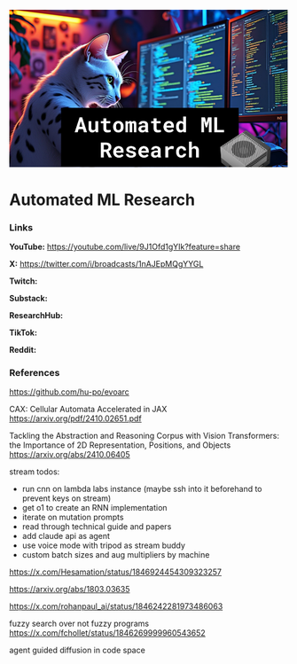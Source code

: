 ![thumbnail](thumbnail.png)

# Automated ML Research

### Links

**YouTube:** https://youtube.com/live/9J1Ofd1gYIk?feature=share

**X:** https://twitter.com/i/broadcasts/1nAJEpMQgYYGL

**Twitch:**

**Substack:**

**ResearchHub:**

**TikTok:**

**Reddit:**

### References

https://github.com/hu-po/evoarc

CAX: Cellular Automata Accelerated in JAX
https://arxiv.org/pdf/2410.02651.pdf

Tackling the Abstraction and Reasoning Corpus with Vision Transformers: the Importance of 2D Representation, Positions, and Objects
https://arxiv.org/abs/2410.06405

stream todos:
- run cnn on lambda labs instance (maybe ssh into it beforehand to prevent keys on stream)
- get o1 to create an RNN implementation
- iterate on mutation prompts
- read through technical guide and papers
- add claude api as agent
- use voice mode with tripod as stream buddy
- custom batch sizes and aug multipliers by machine

https://x.com/Hesamation/status/1846924454309323257

https://arxiv.org/abs/1803.03635

https://x.com/rohanpaul_ai/status/1846242281973486063

fuzzy search over not fuzzy programs 
https://x.com/fchollet/status/1846269999960543652

agent guided diffusion in code space

